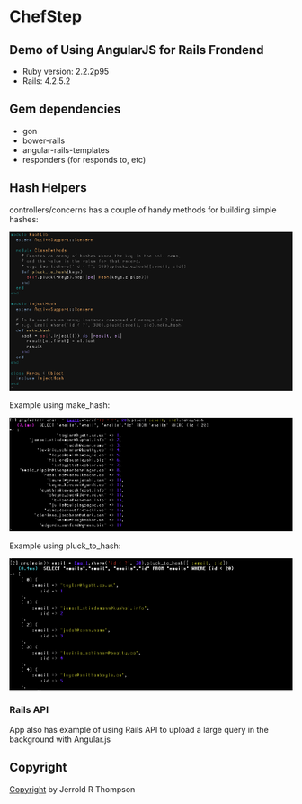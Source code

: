 ChefStep
========

Demo of Using AngularJS for Rails Frondend
------------------------------------------

- Ruby version: 2.2.2p95
- Rails: 4.2.5.2

Gem dependencies
---------------
- gon
- bower-rails
- angular-rails-templates
- responders (for responds to, etc)

Hash Helpers
--------------

controllers/concerns has a couple of handy methods for building simple hashes:

![hash\_lib.rb](app/assets/images/hashlib.png)


Example using make\_hash:

![make\_hash method](app/assets/images/make_hash.png)


Example using pluck\_to\_hash:

![pluck\_to\_hash](app/assets/images/pluck_to_hash.png)


### Rails API

App also has example of using Rails API to upload a large query in the background
with Angular.js

Copyright
--------


[Copyright]( http://jet.mit-license.org/  ) by Jerrold R Thompson
